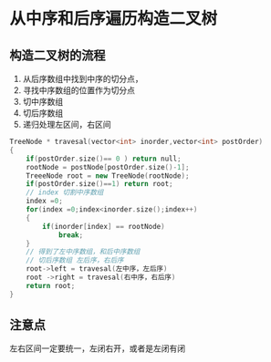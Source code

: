 # 从中序和后序遍历构造二叉树
## 构造二叉树的流程
1. 从后序数组中找到中序的切分点，
2. 寻找中序数组的位置作为切分点
3. 切中序数组
4. 切后序数组
5. 递归处理左区间，右区间

``` C++
TreeNode * travesal(vector<int> inorder,vector<int> postOrder)
{
    if(postOrder.size()== 0 ) return null;
    rootNode = postNode[postOrder.size()-1];
    TreeeNode root = new TreeNode(rootNode);
    if(postOrder.size()==1) return root;
    // index 切割中序数组
    index =0;
    for(index =0;index<inorder.size();index++)
    {
        if(inorder[index] == rootNode)
            break;
    }
    // 得到了左中序数组，和后中序数组
    // 切后序数组 左后序，右后序 
    root->left = travesal(左中序，左后序)
    root ->right = travesal(右中序，右后序)
    return root;
}

```
## 注意点
左右区间一定要统一，左闭右开，或者是左闭有闭
